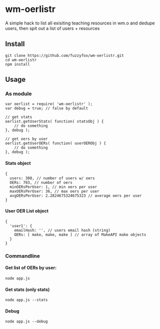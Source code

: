 # wm-oerlistr
A simple hack to list all exisiting teaching resources in wm.o and dedupe users, then spit out a list of users + resources

## Install

	git clone https://github.com/fuzzyfox/wm-oerlistr.git
	cd wm-oerlistr
	npm install

## Usage
### As module

	var oerlist = require( 'wm-oerlistr' );
	var debug = true; // false by default

	// get stats
	oerlist.getUserStats( function( statsObj ) {
		// do something
	}, debug );

	// get oers by user
	oerlist.getUserOERs( function( userOERObj ) {
		// do something
	}, debug );

#### Stats object

	{
	  users: 308, // number of users w/ oers
	  OERs: 703, // number of oers
	  minOERsPerUser: 1, // min oers per user
	  maxOERsPerUser: 36, // max oers per user
	  avgOERsPerUser: 2.2824675324675323 // average oers per user
	}

#### User OER List object

	{
	  'user1': {
	    emailHash: '', // users email hash (string)
	    OERs: [ make, make, make ] // array of MakeAPI make objects
	  }
	}

### Commandline
#### Get list of OERs by user:

	node app.js

#### Get stats (only stats)

	node app.js --stats

#### Debug

	node app.js --debug
